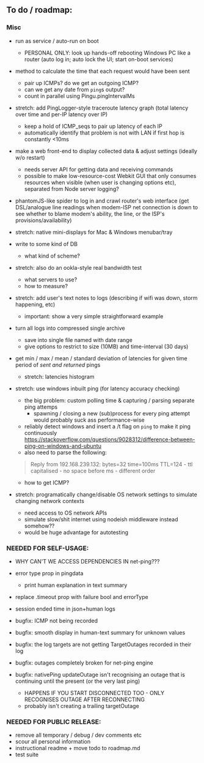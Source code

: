## To do / roadmap:

### Misc

- run as service / auto-run on boot 
	- PERSONAL ONLY: look up hands-off rebooting Windows PC like a router (auto log in; auto lock the UI; start on-boot services)

- method to calculate the time that each request would have been sent
	- pair up ICMPs? do we get an outgoing ICMP?
	- can we get any date from `ping`s output?
	- count in parallel using Pingu.pingIntervalMs


- stretch: add PingLogger-style traceroute latency graph (total latency over time and per-IP latency over IP)
	- keep a hold of ICMP_seqs to pair up latency of each IP
	- automatically identify that problem is not with LAN if first hop is constantly <10ms

- make a web front-end to display collected data & adjust settings (ideally w/o restart)
	- needs server API for getting data and receiving commands
	- possible to make low-resource-cost Webkit GUI that only consumes resources when visible (when user is changing options etc), separated from Node server logging?

- phantomJS-like spider to log in and crawl router's web interface (get DSL/analogue line readings when modem-ISP net connection is down to see whether to blame modem's ability, the line, or the ISP's provisions/availability)

- stretch: native mini-displays for Mac & Windows menubar/tray

- write to some kind of DB
	- what kind of scheme?

- stretch: also do an ookla-style real bandwidth test
	- what servers to use?
	- how to measure?

- stretch: add user's text notes to logs (describing if wifi was down, storm happening, etc)
	- important: show a very simple straightforward example

- turn all logs into compressed single archive 
	- save into single file named with date range
	- give options to restrict to size (10MB) and time-interval (30 days)

- get min / max / mean / standard deviation of latencies for given time period of *sent and returned* pings
	- stretch: latencies histogram

- stretch: use windows inbuilt ping (for latency accuracy checking)
	- the big problem: custom polling time & capturing / parsing separate ping attemps
		- spawning / closing a new (sub)process for every ping attempt would probably suck ass performance-wise
	- reliably detect windows and insert a /t flag on `ping` to make it ping continuously
	https://stackoverflow.com/questions/9028312/difference-between-ping-on-windows-and-ubuntu
	- also need to parse the following:
	> Reply from 192.168.239.132: bytes=32 time=100ms TTL=124
		- ttl capitalised
		- no space before ms
		- different order
	- how to get ICMP?

- stretch: programatically change/disable OS network settings to simulate changing network contexts 
	- need access to OS network APIs
	- simulate slow/shit internet using nodeish middleware instead somehow??
	- would be huge advantage for autotesting

### NEEDED FOR SELF-USAGE:

- WHY CAN'T WE ACCESS DEPENDENCIES IN net-ping???

- error type prop in pingdata 
	- print human explanation in text summary

- replace .timeout prop with failure bool and errorType

- session ended time in json+human logs

- bugfix: ICMP not being recorded 
- bugfix: smooth display in human-text summary for unknown values
- bugfix: the log targets are not getting TargetOutages recorded in their log
- bugfix: outages completely broken for net-ping engine

- bugfix: nativePing updateOutage isn't recognising an outage that is continuing until the present (or the very last ping)
	- HAPPENS IF YOU START DISCONNECTED TOO - ONLY RECOGNISES OUTAGE AFTER RECONNECTING 
	- probably isn't creating a trailing targetOutage

### NEEDED FOR PUBLIC RELEASE:

- remove all temporary / debug / dev comments etc
- scour all personal information
- instructional readme + move todo to roadmap.md
- test suite